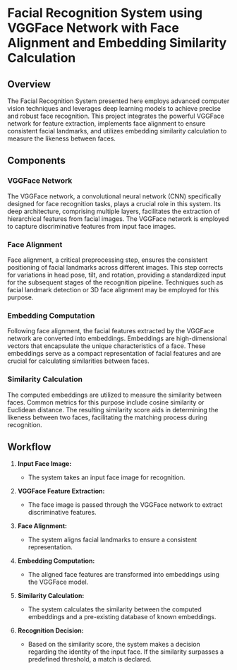  # Facial Recognition System using VGGFace Network with Face Alignment and Embedding Similarity Calculation

## Overview
The Facial Recognition System presented here employs advanced computer vision techniques and leverages deep learning models to achieve precise and robust face recognition. This project integrates the powerful VGGFace network for feature extraction, implements face alignment to ensure consistent facial landmarks, and utilizes embedding similarity calculation to measure the likeness between faces.

## Components

### VGGFace Network
The VGGFace network, a convolutional neural network (CNN) specifically designed for face recognition tasks, plays a crucial role in this system. Its deep architecture, comprising multiple layers, facilitates the extraction of hierarchical features from facial images. The VGGFace network is employed to capture discriminative features from input face images.

### Face Alignment
Face alignment, a critical preprocessing step, ensures the consistent positioning of facial landmarks across different images. This step corrects for variations in head pose, tilt, and rotation, providing a standardized input for the subsequent stages of the recognition pipeline. Techniques such as facial landmark detection or 3D face alignment may be employed for this purpose.

### Embedding Computation
Following face alignment, the facial features extracted by the VGGFace network are converted into embeddings. Embeddings are high-dimensional vectors that encapsulate the unique characteristics of a face. These embeddings serve as a compact representation of facial features and are crucial for calculating similarities between faces.

### Similarity Calculation
The computed embeddings are utilized to measure the similarity between faces. Common metrics for this purpose include cosine similarity or Euclidean distance. The resulting similarity score aids in determining the likeness between two faces, facilitating the matching process during recognition.

## Workflow

1. **Input Face Image:**
   - The system takes an input face image for recognition.

2. **VGGFace Feature Extraction:**
   - The face image is passed through the VGGFace network to extract discriminative features.

3. **Face Alignment:**
   - The system aligns facial landmarks to ensure a consistent representation.

4. **Embedding Computation:**
   - The aligned face features are transformed into embeddings using the VGGFace model.

5. **Similarity Calculation:**
   - The system calculates the similarity between the computed embeddings and a pre-existing database of known embeddings.

6. **Recognition Decision:**
   - Based on the similarity score, the system makes a decision regarding the identity of the input face. If the similarity surpasses a predefined threshold, a match is declared.


